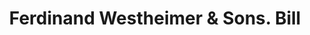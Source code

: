 ---
doi: 10.7916/D86D7533
date_other: '1910'
date_other_textual: 1910-1919
form: printed ephemera
genre:
- Invoices
name:
- Ferdinand Westheimer & Sons
object_in_context_url: https://biggert.cul.columbia.edu/items/view/ave_biggert_01254
subject_hierarchical_geographic:
- Cincinnati, Ohio, United States
subject_name:
- Ferdinand Westheimer & Sons
title: Ferdinand Westheimer & Sons. Bill
sort_title: Ferdinand Westheimer & Sons. Bill
call_number: ave_biggert_01254
coordinates:
- 39.1,-84.51666666666667
pid: ave_biggert_01254
identifiers: ave_biggert_01254
permalink: /biggert/ave_biggert_01254/
layout: iiif-image-page
---